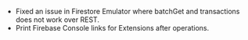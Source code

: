 * Fixed an issue in Firestore Emulator where batchGet and transactions does not work over REST.
* Print Firebase Console links for Extensions after operations.